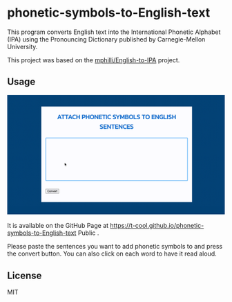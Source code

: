 # phonetic-symbols-to-English-text

This program converts English text into the International Phonetic Alphabet (IPA) using the Pronouncing Dictionary published by Carnegie-Mellon University.

This project was based on the [mphilli/English-to-IPA](https://github.com/mphilli/English-to-IPA) project.


## Usage

![screencasts.gif](./screencasts.gif)

It is available on the GitHub Page at https://t-cool.github.io/phonetic-symbols-to-English-text
Public .

Please paste the sentences you want to add phonetic symbols to and press the convert button. You can also click on each word to have it read aloud.

## License

MIT
